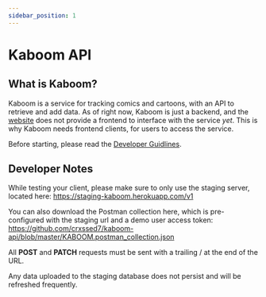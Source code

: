 ```yaml
---
sidebar_position: 1
---
```


# Kaboom API

## What is Kaboom?

Kaboom is a service for tracking comics and cartoons, with an API to retrieve and add data. As of right now, Kaboom is just a backend, and the [website](https://github.com) does not provide a frontend to interface with the service *yet*. This is why Kaboom needs frontend clients, for users to access the service.

Before starting, please read the [Developer Guidlines](https://github.com/kaboom-db/kaboom-api/blob/master/DEV_GUIDELINES.md).

## Developer Notes

While testing your client, please make sure to only use the staging server, located here: https://staging-kaboom.herokuapp.com/v1

You can also download the Postman collection here, which is pre-configured with the staging url and a demo user access token: https://github.com/crxssed7/kaboom-api/blob/master/KABOOM.postman_collection.json

All **POST** and **PATCH** requests must be sent with a trailing / at the end of the URL.

Any data uploaded to the staging database does not persist and will be refreshed frequently.